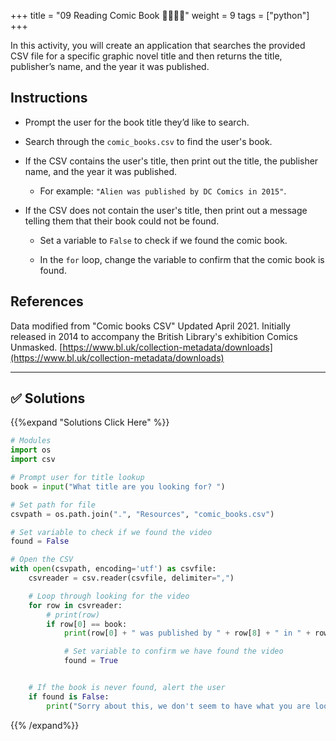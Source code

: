 +++
title = "09 Reading Comic Book  👩‍🎓👨‍🎓"
weight = 9
tags = ["python"] 
+++


In this activity, you will create an application that searches the provided CSV file for a specific graphic novel title and then returns the title, publisher’s name, and the year it was published.

## Instructions

* Prompt the user for the book title they’d like to search.

* Search through the `comic_books.csv` to find the user's book.

* If the CSV contains the user's title, then print out the title, the publisher name, and the year it was published.

  * For example: `"Alien was published by DC Comics in 2015"`.

* If the CSV does not contain the user's title, then print out a message telling them that their book could not be found.

    * Set a variable to `False` to check if we found the comic book.

    * In the `for` loop, change the variable to confirm that the comic book is found.

## References

Data modified from "Comic books CSV" Updated April 2021. Initially released in 2014 to accompany the British Library's exhibition Comics Unmasked. [https://www.bl.uk/collection-metadata/downloads](https://www.bl.uk/collection-metadata/downloads)

---

## ✅ Solutions
{{%expand "Solutions Click Here" %}}

```python
# Modules
import os
import csv

# Prompt user for title lookup
book = input("What title are you looking for? ")

# Set path for file
csvpath = os.path.join(".", "Resources", "comic_books.csv")

# Set variable to check if we found the video
found = False

# Open the CSV
with open(csvpath, encoding='utf') as csvfile:
    csvreader = csv.reader(csvfile, delimiter=",")

    # Loop through looking for the video
    for row in csvreader:
        # print(row)
        if row[0] == book:
            print(row[0] + " was published by " + row[8] + " in " + row[9])

            # Set variable to confirm we have found the video
            found = True


    # If the book is never found, alert the user
    if found is False:
        print("Sorry about this, we don't seem to have what you are looking for!")     
```


{{% /expand%}}

